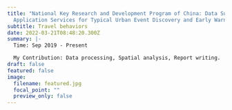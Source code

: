 ```yaml
---
title: "National Key Research and Development Program of China: Data Support and
  Application Services for Typical Urban Event Discovery and Early Warning"
subtitle: Travel behaviors
date: 2022-03-21T08:48:20.300Z
summary: |-
  Time: Sep 2019 - Present

  My Contribution: Data processing, Spatial analysis, Report writing.
draft: false
featured: false
image:
  filename: featured.jpg
  focal_point: ""
  preview_only: false
---
```

